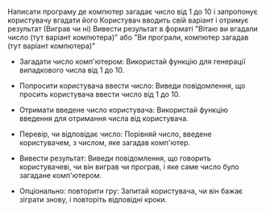 <!-- Завдання -->
 	
Написати програму де компютер загадає число від 1 до 10 і запропонує користувачу вгадати його Користувач вводить свій варіант і отримує результат (Виграв чи ні) Вивести результат в форматі "Вітаю ви вгадали число (тут варіант компютера)" або "Ви програли, компютер загадав (тут варіант компютера)"
<!-- Реалізація: -->
* Загадати число комп'ютером: Використай функцію для генерації випадкового числа від 1 до 10.

* Попросити користувача ввести число: Виведи повідомлення, що просить користувача ввести число від 1 до 10.

* Отримати введене число користувача: Використай функцію введення для отримання числа від користувача.

* Перевір, чи відповідає число: Порівняй число, введене користувачем, з числом, яке загадав комп'ютер.

* Вивести результат: Виведи повідомлення, що говорить користувачеві, чи він виграв чи програв, і яке саме число було загадане комп'ютером.

* Опціонально: повторити гру: Запитай користувача, чи він бажає зіграти знову, і повторіть відповідні кроки.